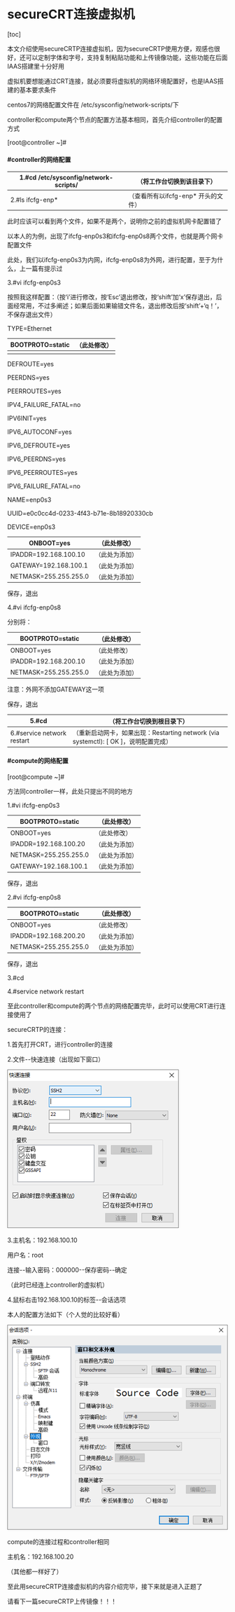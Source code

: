 # secureCRT连接虚拟机



[toc]



本文介绍使用secureCRTP连接虚拟机，因为secureCRTP使用方便，观感也很好，还可以定制字体和字号，支持复制粘贴功能和上传镜像功能，这些功能在后面IAAS搭建里十分好用

 

虚拟机要想能通过CRT连接，就必须要将虚拟机的网络环境配置好，也是IAAS搭建的基本要求条件

 

centos7的网络配置文件在 /etc/sysconfig/network-scripts/下

 

controller和compute两个节点的配置方法基本相同，首先介绍controller的配置方式

 

[root@controller ~]#

#### #controller的网络配置

 

| 1.#cd  /etc/sysconfig/network-scripts/ | （将工作台切换到该目录下）           |
| -------------------------------------- | ------------------------------------ |
| 2.#ls  ifcfg-enp*                      | （查看所有以ifcfg-enp*  开头的文件） |

此时应该可以看到两个文件，如果不是两个，说明你之前的虚拟机网卡配置错了

 

以本人的为例，出现了ifcfg-enp0s3和ifcfg-enp0s8两个文件，也就是两个网卡配置文件

此处，我们以ifcfg-enp0s3为内网，ifcfg-enp0s8为外网，进行配置，至于为什么，上一篇有提示过

 

3.#vi ifcfg-enp0s3

 

按照我这样配置：（按‘i’进行修改，按‘Esc’退出修改，按‘shift’加‘x’保存退出，后面经常用，不过多阐述；如果后面如果输错文件名，退出修改后按‘shift’+‘q！’，不保存退出文件）

TYPE=Ethernet

| BOOTPROTO=static | （此处修改） |
| ---------------- | ------------ |
|                  |              |

DEFROUTE=yes

PEERDNS=yes

PEERROUTES=yes

IPV4_FAILURE_FATAL=no

IPV6INIT=yes

IPV6_AUTOCONF=yes

IPV6_DEFROUTE=yes

IPV6_PEERDNS=yes

IPV6_PEERROUTES=yes

IPV6_FAILURE_FATAL=no

NAME=enp0s3

UUID=e0c0cc4d-0233-4f43-b71e-8b18920330cb

DEVICE=enp0s3

| ONBOOT=yes            | （此处修改）   |
| --------------------- | -------------- |
| IPADDR=192.168.100.10 | （此处为添加） |
| GATEWAY=192.168.100.1 | （此处为添加） |
| NETMASK=255.255.255.0 | （此处为添加） |

保存，退出

 

4.#vi ifcfg-enp0s8

 

分别将：

| BOOTPROTO=static      | （此处修改）   |
| --------------------- | -------------- |
| ONBOOT=yes            | （此处修改）   |
| IPADDR=192.168.200.10 | （此处为添加） |
| NETMASK=255.255.255.0 | （此处为添加） |

注意：外网不添加GATEWAY这一项

保存，退出

 

| 5.#cd                       | （将工作台切换到根目录下）                                   |
| --------------------------- | ------------------------------------------------------------ |
| 6.#service  network restart | （重新启动网卡，如果出现：Restarting network (via systemctl): [   OK ]，说明配置完成） |

 

 

#### #compute的网络配置

 

[root@compute ~]#

 

方法同controller一样，此处只提出不同的地方

 

1.#vi ifcfg-enp0s3

 

| BOOTPROTO=static      | （此处修改）   |
| --------------------- | -------------- |
| ONBOOT=yes            | （此处修改）   |
| IPADDR=192.168.100.20 | （此处为添加） |
| NETMASK=255.255.255.0 | （此处为添加） |
| GATEWAY=192.168.100.1 | （此处为添加） |

保存，退出

 

2.#vi ifcfg-enp0s8

 

| BOOTPROTO=static      | （此处修改）   |
| --------------------- | -------------- |
| ONBOOT=yes            | （此处修改）   |
| IPADDR=192.168.200.20 | （此处为添加） |
| NETMASK=255.255.255.0 | （此处为添加） |

保存，退出

 

3.#cd

 

4.#service network restart

 

至此controller和compute的两个节点的网络配置完毕，此时可以使用CRT进行连接使用了

 

secureCRTP的连接：

 

1.首先打开CRT，进行controller的连接

 

2.文件--快速连接（出现如下窗口）

![1](secureCRT连接虚拟机.assets/1.png)



3.主机名：192.168.100.10

  用户名：root

  连接--输入密码：000000--保存密码--确定

  （此时已经连上controller的虚拟机）

 

4.鼠标右击192.168.100.10的标签--会话选项

本人的配置方法如下（个人觉的比较好看）

![2](secureCRT连接虚拟机.assets/2.png)



compute的连接过程和controller相同

主机名：192.168.100.20

（其他都一样好了）

 

 

至此用secureCRTP连接虚拟机的内容介绍完毕，接下来就是进入正题了

 

请看下一篇secureCRTP上传镜像！！！

